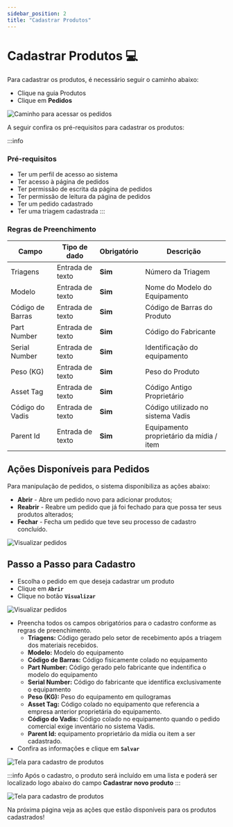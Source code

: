```yaml
---
sidebar_position: 2
title: "Cadastrar Produtos"
---
```


# Cadastrar Produtos :computer:

Para cadastrar os produtos, é necessário seguir o caminho abaixo:

- Clique na guia Produtos
- Clique em **Pedidos**

![Caminho para acessar os pedidos](/img/images/aba_pedidos.png)

A seguir confira os pré-requisitos para cadastrar os produtos:

:::info

### Pré-requisitos

- Ter um perfil de acesso ao sistema
- Ter acesso à página de pedidos
- Ter permissão de escrita da página de pedidos
- Ter permissão de leitura da página de pedidos
- Ter um pedido cadastrado
- Ter uma triagem cadastrada
  :::

### Regras de Preenchimento

| Campo            | Tipo de dado     | Obrigatório | Descrição                                |
| ---------------- | ---------------- | ----------- | ---------------------------------------- |
| Triagens         | Entrada de texto | **Sim**     | Número da Triagem                        |
| Modelo           | Entrada de texto | **Sim**     | Nome do Modelo do Equipamento            |
| Código de Barras | Entrada de texto | **Sim**     | Código de Barras do Produto              |
| Part Number      | Entrada de texto | **Sim**     | Código do Fabricante                     |
| Serial Number    | Entrada de texto | **Sim**     | Identificação do equipamento             |
| Peso (KG)        | Entrada de texto | **Sim**     | Peso do Produto                          |
| Asset Tag        | Entrada de texto | **Sim**     | Código Antigo Proprietário               |
| Código do Vadis  | Entrada de texto | **Sim**     | Código utilizado no sistema Vadis        |
| Parent Id        | Entrada de texto | **Sim**     | Equipamento proprietário da mídia / item |

## Ações Disponíveis para Pedidos

Para manipulação de pedidos, o sistema disponibiliza as ações abaixo:

- **Abrir** - Abre um pedido novo para adicionar produtos;
- **Reabrir** - Reabre um pedido que já foi fechado para que possa ter seus produtos alterados;
- **Fechar** - Fecha um pedido que teve seu processo de cadastro concluído.

![Visualizar pedidos](/img/images/opcoes_pedidos.png)

## Passo a Passo para Cadastro

- Escolha o pedido em que deseja cadastrar um produto
- Clique em **`Abrir`**
- Clique no botão **`Visualizar`**

![Visualizar pedidos](/img/images/visualizar_pedidos.png)

- Preencha todos os campos obrigatórios para o cadastro conforme as regras de preenchimento.
  - **Triagens:** Código gerado pelo setor de recebimento após a triagem dos materiais recebidos.
  - **Modelo:** Modelo do equipamento
  - **Código de Barras:** Código fisicamente colado no equipamento
  - **Part Number:** Código gerado pelo fabricante que indentifica o modelo do equipamento
  - **Serial Number:** Código do fabricante que identifica exclusivamente o equipamento
  - **Peso (KG):** Peso do equipamento em quilogramas
  - **Asset Tag:** Código colado no equipamento que referencia a empresa anterior proprietária do equipamento.
  - **Código do Vadis:** Código colado no equipamento quando o pedido comercial exige inventário no sistema Vadis.
  - **Parent Id:** equipamento proprietário da mídia ou item a ser cadastrado.
- Confira as informações e clique em **`Salvar`**

![Tela para cadastro de produtos](/img/images/tela_cadastrar_produtos.png)

:::info
Após o cadastro, o produto será incluído em uma lista e poderá ser localizado logo abaixo do campo **Cadastrar novo produto**
:::

![Tela para cadastro de produtos](/img/images/lista_produtos.png)

Na próxima página veja as ações que estão disponíveis para os produtos cadastrados!
